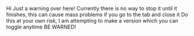 Hi Just a warning over here!
Currently there is no way to stop it until it finishes, this can cause mass problems if you go to the tab and close it
Do this at your own risk, I am attempting to make a version which you can toggle anytime
BE WARNED!
